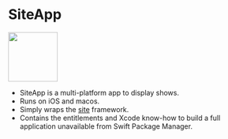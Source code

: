 # SiteApp
<img src="https://raw.github.com/bolsinga/SiteApp/main/SiteApp/Assets.xcassets/AppIcon.appiconset/icon-1024.png" width="100">

- SiteApp is a multi-platform app to display shows.
- Runs on iOS and macos.
- Simply wraps the [site](https://github.com/bolsinga/site) framework.
- Contains the entitlements and Xcode know-how to build a full application unavailable from Swift Package Manager.
